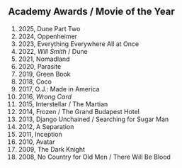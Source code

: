## Academy Awards / Movie of the Year

1. 2025, Dune Part Two
1. 2024, Oppenheimer
1. 2023, Everything Everywhere All at Once
1. 2022, _Will Smith_ / Dune
1. 2021, Nomadland
1. 2020, Parasite
1. 2019, Green Book
1. 2018, Coco
1. 2017, O.J.: Made in America
1. 2016,  _Wrong Card_ 
1. 2015, Interstellar / The Martian
1. 2014, Frozen / The Grand Budapest Hotel
1. 2013, Django Unchained / Searching for Sugar Man
1. 2012, A Separation
1. 2011, Inception
1. 2010, Avatar
1. 2009, The Dark Knight
1. 2008, No Country for Old Men / There Will Be Blood